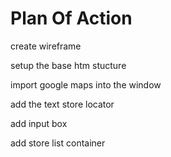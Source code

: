 # Plan Of Action

create wireframe

setup the base htm stucture

import google maps into the window

add the text store locator

add input box

add store list container
